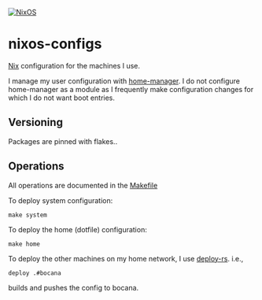 [![NixOS](https://img.shields.io/badge/NixOS-unstable-blue.svg?style=flat-square&logo=NixOS&logoColor=white)](https://nixos.org)

# nixos-configs

[Nix](https://nixos.org) configuration for the machines I use.

I manage my user configuration with [home-manager](https://github.com/nix-community/home-manager). I do not configure
home-manager as a module as I frequently make configuration changes for which I do not want boot entries.

## Versioning

Packages are pinned with flakes..

## Operations

All operations are documented in the [Makefile](./Makefile)

To deploy system configuration:

```
make system
```

To deploy the home (dotfile) configuration:

```
make home
```

To deploy the other machines on my home network, I use [deploy-rs](https://github.com/serokell/deploy-rs). i.e.,

```
deploy .#bocana
```

builds and pushes the config to bocana.
